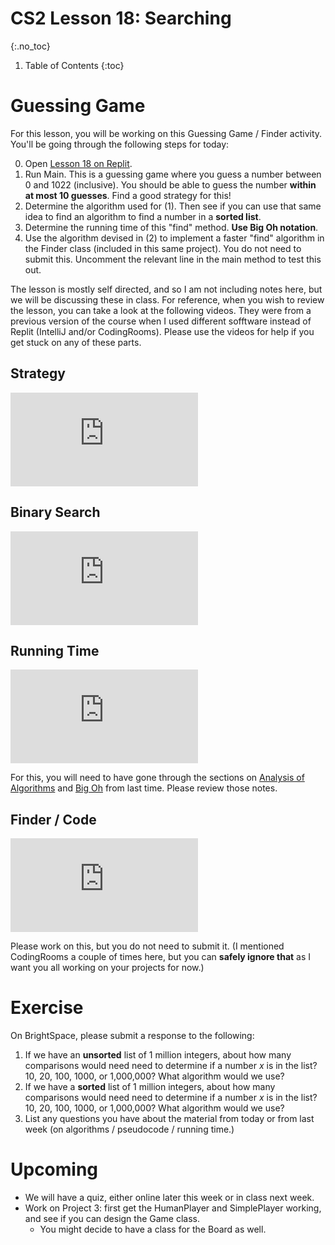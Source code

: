 # CS2 Lesson 18: Searching
{:.no_toc}

1. Table of Contents
{:toc}

# Guessing Game

For this lesson, you will be working on this Guessing Game / Finder activity. You'll be going through the following steps for today:

0. Open [Lesson 18 on Replit](https://replit.com/team/cs2-spring-2024/Lesson-18). 
1. Run Main. This is a guessing game where you guess a number between 0 and 1022 (inclusive). You should be able to guess the number **within at most 10 guesses**. Find a good strategy for this!
2. Determine the algorithm used for (1). Then see if you can use that same idea to find an algorithm to find a number in a **sorted list**.
3. Determine the running time of this "find" method. **Use Big Oh notation**.
4. Use the algorithm devised in (2) to implement a faster "find" algorithm in the Finder class (included in this same project). You do not need to submit this. Uncomment the relevant line in the main method to test this out.

The lesson is mostly self directed, and so I am not including notes here, but we will be discussing these in class. For reference, when you wish to review the lesson, you can take a look at the following videos. They were from a previous version of the course when I used different sofftware instead of Replit (IntelliJ and/or CodingRooms). Please use the videos for help if you get stuck on any of these parts.

## Strategy

<div class="youtube-container">
<iframe src="https://www.youtube.com/embed/TbLVgtfrXMY" title="YouTube video player" frameborder="0" allow="accelerometer; autoplay; clipboard-write; encrypted-media; gyroscope; picture-in-picture" allowfullscreen></iframe>
</div>

## Binary Search

<div class="youtube-container">
<iframe src="https://www.youtube.com/embed/HxT2UPc5Bt4" title="YouTube video player" frameborder="0" allow="accelerometer; autoplay; clipboard-write; encrypted-media; gyroscope; picture-in-picture" allowfullscreen></iframe>
</div>

## Running Time

<div class="youtube-container">
<iframe src="https://www.youtube.com/embed/frPIY5BgSUc" title="YouTube video player" frameborder="0" allow="accelerometer; autoplay; clipboard-write; encrypted-media; gyroscope; picture-in-picture" allowfullscreen></iframe>
</div>

For this, you will need to have gone through the sections on [Analysis of Algorithms](lesson17.html#analysis-of-algorithms) and [Big Oh](lesson17.html#big-oh-notation) from last time. Please review those notes.

## Finder / Code

<div class="youtube-container">
<iframe src="https://www.youtube.com/embed/r8cMvABL9G4" title="YouTube video player" frameborder="0" allow="accelerometer; autoplay; clipboard-write; encrypted-media; gyroscope; picture-in-picture" allowfullscreen></iframe>
</div>

Please work on this, but you do not need to submit it. (I mentioned CodingRooms a couple of times here, but you can **safely ignore that** as I want you all working on your projects for now.)

# Exercise

On BrightSpace, please submit a response to the following:

1. If we have an **unsorted** list of 1 million integers, about how many comparisons would need need to determine if a number $x$ is in the list? 10, 20, 100, 1000, or 1,000,000? What algorithm would we use?
2. If we have a **sorted** list of 1 million integers, about how many comparisons would need need to determine if a number $x$ is in the list? 10, 20, 100, 1000, or 1,000,000? What algorithm would we use?
3. List any questions you have about the material from today or from last week (on algorithms / pseudocode / running time.)

# Upcoming

* We will have a quiz, either online later this week or in class next week.
* Work on Project 3: first get the HumanPlayer and SimplePlayer working, and see if you can design the Game class.
  * You might decide to have a class for the Board as well.